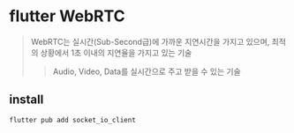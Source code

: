 # flutter WebRTC

> WebRTC는 실시간(Sub-Second급)에 가까운 지연시간을 가지고 있으며, 최적의 상황에서 1초 이내의 지연율을 가지고 있는 기술
>
> > Audio, Video, Data를 실시간으로 주고 받을 수 있는 기술

## install

```sh
flutter pub add socket_io_client
```
